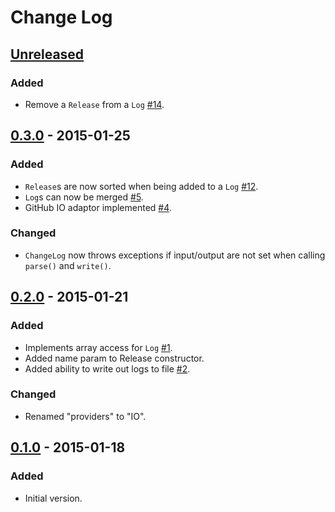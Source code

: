 # Change Log

## [Unreleased][unreleased]
### Added
- Remove a `Release` from a `Log` [#14](https://github.com/stevewest/changelog/issues/14).

## [0.3.0][0.3.0] - 2015-01-25
### Added
- `Release`s are now sorted when being added to a `Log` [#12](https://github.com/stevewest/changelog/issues/12).
- `Log`s can now be merged [#5](https://github.com/stevewest/changelog/issues/5).
- GitHub IO adaptor implemented [#4](https://github.com/stevewest/changelog/issues/4).

### Changed
- `ChangeLog` now throws exceptions if input/output are not set when calling `parse()` and `write()`.

## [0.2.0][0.2.0] - 2015-01-21
### Added
- Implements array access for `Log` [#1](https://github.com/stevewest/changelog/issues/1).
- Added name param to Release constructor.
- Added ability to write out logs to file [#2](https://github.com/stevewest/changelog/issues/2).

### Changed
- Renamed "providers" to "IO".

## [0.1.0][0.1.0] - 2015-01-18
### Added
- Initial version.

[unreleased]: https://github.com/stevewest/changelog
[0.1.0]: https://github.com/stevewest/changelog/releases/tag/0.1.0
[0.2.0]: https://github.com/stevewest/changelog/releases/tag/0.2.0
[0.3.0]: https://github.com/stevewest/changelog/releases/tag/0.3.0
